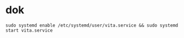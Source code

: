 # dok


```
sudo systemd enable /etc/systemd/user/vita.service && sudo systemd start vita.service
```
